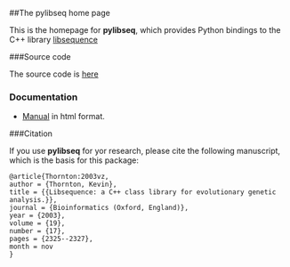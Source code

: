 ##The pylibseq home page

This is the homepage for __pylibseq__, which provides Python bindings to the C++ library [libsequence](http://github.com/molpopgen/libsequence)

###Source code

The source code is [here](https://github.com/molpopgen/pylibseq)

### Documentation

* [Manual](_build/html/index.html) in html format.

###Citation

If you use __pylibseq__ for yor research, please cite the following manuscript, which is the basis for this package:

~~~
@article{Thornton:2003vz,
author = {Thornton, Kevin},
title = {{Libsequence: a C++ class library for evolutionary genetic analysis.}},
journal = {Bioinformatics (Oxford, England)},
year = {2003},
volume = {19},
number = {17},
pages = {2325--2327},
month = nov
}
~~~
